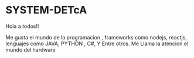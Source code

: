 # SYSTEM-DETcA

Hola a todos!!

Me gusta el mundo de la programacion , frameworks como nodejs, reactjs, lenguajes como JAVA, PYTHON , C#, Y Entre otros.
Me Llama la atencion el mundo del hardware
